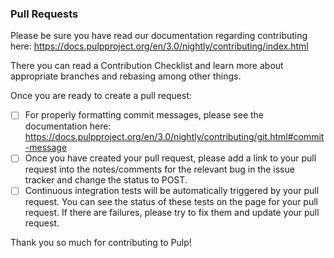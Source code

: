 ### Pull Requests

Please be sure you have read our documentation regarding contributing
here:
https://docs.pulpproject.org/en/3.0/nightly/contributing/index.html

There you can read a Contribution Checklist and learn more about
appropriate branches and rebasing among other things.

Once you are ready to create a pull request:

- [ ] For properly formatting commit messages, please see the
documentation here:
https://docs.pulpproject.org/en/3.0/nightly/contributing/git.html#commit-message
- [ ] Once you have created your pull request, please add a link to
your pull request into the notes/comments for the relevant bug in the
issue tracker and change the status to POST.
- [ ] Continuous integration tests will be automatically triggered
by your pull request.  You can see the status of these tests on the
page for your pull request.  If there are failures, please try to
fix them and update your pull request.

Thank you so much for contributing to Pulp!
